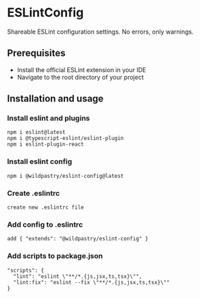 # ESLintConfig
Shareable ESLint configuration settings. No errors, only warnings.

## Prerequisites
- Install the official ESLint extension in your IDE
- Navigate to the root directory of your project

## Installation and usage

### Install eslint and plugins
```
npm i eslint@latest
npm i @typescript-eslint/eslint-plugin
npm i eslint-plugin-react
```

### Install eslint config
```
npm i @wildpastry/eslint-config@latest
```

### Create .eslintrc
```
create new .eslintrc file
```

### Add config to .eslintrc
```
add { "extends": "@wildpastry/eslint-config" }
```

### Add scripts to package.json
```
"scripts": {
  "lint": "eslint \"**/*.{js,jsx,ts,tsx}\"",
  "lint:fix": "eslint --fix \"**/*.{js,jsx,ts,tsx}\""
}
```
